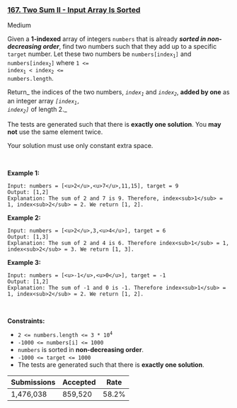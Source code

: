 ### [167. Two Sum II - Input Array Is Sorted](https://leetcode.com/problems/two-sum-ii-input-array-is-sorted)

Medium

Given a __1-indexed__ array of integers `` numbers `` that is already ___sorted in non-decreasing order___, find two numbers such that they add up to a specific `` target `` number. Let these two numbers be <code>numbers[index<sub>1</sub>]</code> and <code>numbers[index<sub>2</sub>]</code> where <code>1 <= index<sub>1</sub> < index<sub>2</sub> <= numbers.length</code>.

Return_ the indices of the two numbers, _<code>index<sub>1</sub></code>_ and _<code>index<sub>2</sub></code>_, __added by one__ as an integer array _<code>[index<sub>1</sub>, index<sub>2</sub>]</code>_ of length 2._

The tests are generated such that there is __exactly one solution__. You __may not__ use the same element twice.

Your solution must use only constant extra space.

 

__Example 1:__

```
Input: numbers = [<u>2</u>,<u>7</u>,11,15], target = 9
Output: [1,2]
Explanation: The sum of 2 and 7 is 9. Therefore, index<sub>1</sub> = 1, index<sub>2</sub> = 2. We return [1, 2].
```

__Example 2:__

```
Input: numbers = [<u>2</u>,3,<u>4</u>], target = 6
Output: [1,3]
Explanation: The sum of 2 and 4 is 6. Therefore index<sub>1</sub> = 1, index<sub>2</sub> = 3. We return [1, 3].
```

__Example 3:__

```
Input: numbers = [<u>-1</u>,<u>0</u>], target = -1
Output: [1,2]
Explanation: The sum of -1 and 0 is -1. Therefore index<sub>1</sub> = 1, index<sub>2</sub> = 2. We return [1, 2].
```

 

__Constraints:__

*   <code>2 <= numbers.length <= 3 * 10<sup>4</sup></code>
*   `` -1000 <= numbers[i] <= 1000 ``
*   `` numbers `` is sorted in __non-decreasing order__.
*   `` -1000 <= target <= 1000 ``
*   The tests are generated such that there is __exactly one solution__.

| Submissions    | Accepted     | Rate   |
| -------------- | ------------ | ------ |
| 1,476,038 | 859,520 | 58.2% |